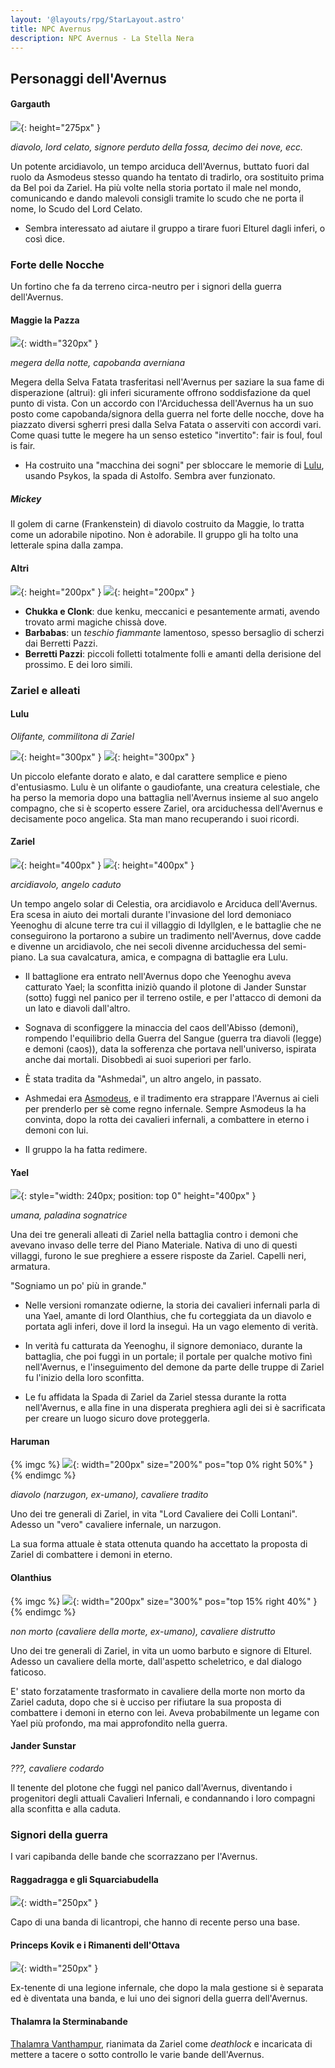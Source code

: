 ```yaml
---
layout: '@layouts/rpg/StarLayout.astro'
title: NPC Avernus
description: NPC Avernus - La Stella Nera
---
```


## Personaggi dell'Avernus

#### Gargauth

![](https://5e.tools/img/items/BGDIA/Shield%20of%20the%20Hidden%20Lord.jpg){: height="275px" }

*diavolo, lord celato, signore perduto della fossa, decimo dei nove, ecc.*

Un potente arcidiavolo, un tempo arciduca dell'Avernus, buttato fuori dal ruolo da Asmodeus stesso quando ha tentato di tradirlo, ora sostituito prima da Bel poi da Zariel. Ha più volte nella storia portato il male nel mondo, comunicando e dando malevoli consigli tramite lo scudo che ne porta il nome, lo Scudo del Lord Celato.

- Sembra interessato ad aiutare il gruppo a tirare fuori Elturel dagli inferi, o così dice.

### Forte delle Nocche

Un fortino che fa da terreno circa-neutro per i signori della guerra dell'Avernus.

#### Maggie la Pazza

![](https://5e.tools/img/adventure/BGDIA/052-vhatr-03-04.png){: width="320px" }

*megera della notte, capobanda averniana*

Megera della Selva Fatata trasferitasi nell'Avernus per saziare la sua fame di disperazione (altrui): gli inferi sicuramente offrono soddisfazione da quel punto di vista. Con un accordo con l'Arciduchessa dell'Avernus ha un suo posto come capobanda/signora della guerra nel forte delle nocche, dove ha piazzato diversi sgherri presi dalla Selva Fatata o asserviti con accordi vari. Come quasi tutte le megere ha un senso estetico "invertito": fair is foul, foul is fair.

- Ha costruito una "macchina dei sogni" per sbloccare le memorie di [Lulu](#lulu), usando Psykos, la spada di Astolfo. Sembra aver funzionato.

##### Mickey

Il golem di carne (Frankenstein) di diavolo costruito da Maggie, lo tratta come un adorabile nipotino. Non è adorabile. Il gruppo gli ha tolto una letterale spina dalla zampa.

#### Altri

![](https://5e.tools/img/adventure/BGDIA/053-p0ex0-03-05.png){: height="200px" } ![](https://5e.tools/img/adventure/BGDIA/054-yaoms-03-06.png){: height="200px" }

- **Chukka e Clonk**: due kenku, meccanici e pesantemente armati, avendo trovato armi magiche chissà dove.
- **Barbabas**: un *teschio fiammante* lamentoso, spesso bersaglio di scherzi dai Berretti Pazzi.
- **Berretti Pazzi**: piccoli folletti totalmente folli e amanti della derisione del prossimo. E dei loro simili.

### Zariel e alleati

#### Lulu

*Olifante, commilitona di Zariel*

![](https://5e.tools/img/adventure/BGDIA/167-0iruv-f-02-lulu.png){: height="300px" } ![](https://i.imgur.com/zuKCVeH.png){: height="300px" }

Un piccolo elefante dorato e alato, e dal carattere semplice e pieno d'entusiasmo. Lulu è un olifante o gaudiofante, una creatura celestiale, che ha perso la memoria dopo una battaglia nell'Avernus insieme al suo angelo compagno, che si è scoperto essere Zariel, ora arciduchessa dell'Avernus e decisamente poco angelica. Sta man mano recuperando i suoi ricordi.

#### Zariel

![](https://i.imgur.com/STYcZZj.png){: height="400px" } ![](https://i.imgur.com/RRuTsiN.png){: height="400px" }

*arcidiavolo, angelo caduto*

Un tempo angelo solar di Celestia, ora arcidiavolo e Arciduca dell'Avernus. Era scesa in aiuto dei mortali durante l'invasione del lord demoniaco Yeenoghu di alcune terre tra cui il villaggio di Idyllglen, e le battaglie che ne conseguirono la portarono a subire un tradimento nell'Avernus, dove cadde e divenne un arcidiavolo, che nei secoli divenne arciduchessa del semi-piano. La sua cavalcatura, amica, e compagna di battaglie era Lulu.

- Il battaglione era entrato nell'Avernus dopo che Yeenoghu aveva catturato Yael; la sconfitta iniziò quando il plotone di Jander Sunstar (sotto) fuggì nel panico per il terreno ostile, e per l'attacco di demoni da un lato e diavoli dall'altro.

- Sognava di sconfiggere la minaccia del caos dell'Abisso (demoni), rompendo l'equilibrio della Guerra del Sangue (guerra tra diavoli (legge) e demoni (caos)), data la sofferenza che portava nell'universo, ispirata anche dai mortali. Disobbedì ai suoi superiori per farlo.

- È stata tradita da "Ashmedai", un altro angelo, in passato.

- Ashmedai era [Asmodeus](/star/npc/evil#asmodeus), e il tradimento era strappare l'Avernus ai cieli per prenderlo per sè come regno infernale. Sempre Asmodeus la ha convinta, dopo la rotta dei cavalieri infernali, a combattere in eterno i demoni con lui.

- Il gruppo la ha fatta redimere.

#### Yael

![](https://i.pinimg.com/originals/d2/69/dd/d269ddec623629aa2f1ffc3905acc1a8.jpg){: style="width: 240px; position: top 0" height="400px" }

*umana, paladina sognatrice*

Una dei tre generali alleati di Zariel nella battaglia contro i demoni che avevano invaso delle terre del Piano Materiale. Nativa di uno di questi villaggi, furono le sue preghiere a essere risposte da Zariel. Capelli neri, armatura.

"Sogniamo un po' più in grande."

- Nelle versioni romanzate odierne, la storia dei cavalieri infernali parla di una Yael, amante di lord Olanthius, che fu corteggiata da un diavolo e portata agli inferi, dove il lord la inseguì. Ha un vago elemento di verità.

- In verità fu catturata da Yeenoghu, il signore demoniaco, durante la battaglia, che poi fuggì in un portale; il portale per qualche motivo finì nell'Avernus, e l'inseguimento del demone da parte delle truppe di Zariel fu l'inizio della loro sconfitta.

- Le fu affidata la Spada di Zariel da Zariel stessa durante la rotta nell'Avernus, e alla fine in una disperata preghiera agli dei si è sacrificata per creare un luogo sicuro dove proteggerla.

#### Haruman

{% imgc %}
![](https://5e.tools/img/adventure/BGDIA/061-xw7mq-03-13.png){: width="200px" size="200%" pos="top 0% right 50%" }
{% endimgc %}

*diavolo (narzugon, ex-umano), cavaliere tradito*

Uno dei tre generali di Zariel, in vita "Lord Cavaliere dei Colli Lontani". Adesso un "vero" cavaliere infernale, un narzugon.

La sua forma attuale è stata ottenuta quando ha accettato la proposta di Zariel di combattere i demoni in eterno.

#### Olanthius

{% imgc %}
![](https://i.imgur.com/XDsM6oV.jpg){: width="200px" size="300%" pos="top 15% right 40%" }
{% endimgc %}

*non morto (cavaliere della morte, ex-umano), cavaliere distrutto*

Uno dei tre generali di Zariel, in vita un uomo barbuto e signore di Elturel. Adesso un cavaliere della morte, dall'aspetto scheletrico, e dal dialogo faticoso.

E' stato forzatamente trasformato in cavaliere della morte non morto da Zariel caduta, dopo che si è ucciso per rifiutare la sua proposta di combattere i demoni in eterno con lei. Aveva probabilmente un legame con Yael più profondo, ma mai approfondito nella guerra.

#### Jander Sunstar

*???, cavaliere codardo*

Il tenente del plotone che fuggì nel panico dall'Avernus, diventando i progenitori degli attuali Cavalieri Infernali, e condannando i loro compagni alla sconfitta e alla caduta.

### Signori della guerra

I vari capibanda delle bande che scorrazzano per l'Avernus.

#### Raggadragga e gli Squarciabudella

![](https://5e.tools/img/adventure/BGDIA/055-1ivlr-03-07.png){: width="250px" }

Capo di una banda di licantropi, che hanno di recente perso una base.

#### Princeps Kovik e i Rimanenti dell'Ottava

![](https://5e.tools/img/adventure/BGDIA/059-kyqim-03-11.png){: width="250px" }

Ex-tenente di una legione infernale, che dopo la mala gestione si è separata ed è diventata una banda, e lui uno dei signori della guerra dell'Avernus.

#### Thalamra la Sterminabande

[Thalamra Vanthampur](/star/npc/evil#thalamra-vanthampur), rianimata da Zariel come *deathlock* e incaricata di mettere a tacere o sotto controllo le varie bande dell'Avernus.
